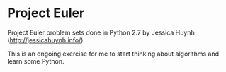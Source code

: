 Project Euler
=============

Project Euler problem sets done in Python 2.7 by Jessica Huynh (http://jessicahuynh.info/)

This is an ongoing exercise for me to start thinking about algorithms and learn some Python.